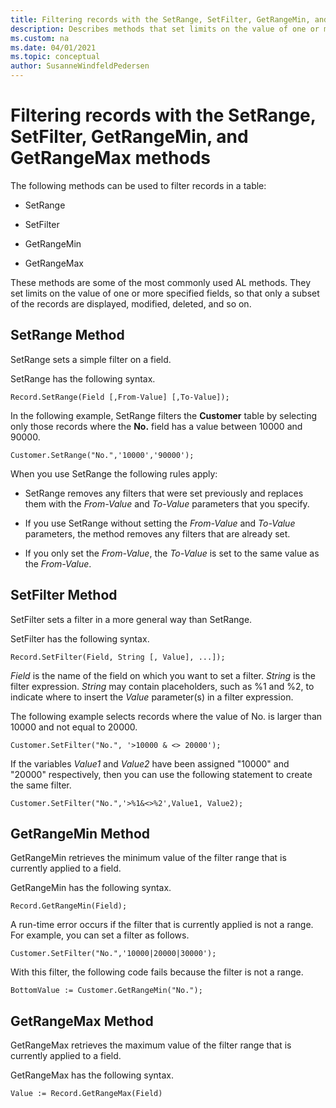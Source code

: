 ```yaml
---
title: Filtering records with the SetRange, SetFilter, GetRangeMin, and GetRangeMax methods
description: Describes methods that set limits on the value of one or more specified fields, so that only a subset of the records are displayed, modified, deleted, and so on. 
ms.custom: na
ms.date: 04/01/2021
ms.topic: conceptual
author: SusanneWindfeldPedersen
---
```


# Filtering records with the SetRange, SetFilter, GetRangeMin, and GetRangeMax methods

The following methods can be used to filter records in a table:  

- SetRange  

- SetFilter  

- GetRangeMin  

- GetRangeMax  

 These methods are some of the most commonly used AL methods. They set limits on the value of one or more specified fields, so that only a subset of the records are displayed, modified, deleted, and so on.  


## SetRange Method  
 SetRange sets a simple filter on a field.  

 SetRange has the following syntax.  

```AL
Record.SetRange(Field [,From-Value] [,To-Value]);  
```  

 In the following example, SetRange filters the **Customer** table by selecting only those records where the **No.** field has a value between 10000 and 90000.  

```AL
Customer.SetRange("No.",'10000','90000');  
```  

 When you use SetRange the following rules apply:  

-   SetRange removes any filters that were set previously and replaces them with the *From-Value* and *To-Value* parameters that you specify.  

-   If you use SetRange without setting the *From-Value* and *To-Value* parameters, the method removes any filters that are already set.  

-   If you only set the *From-Value*, the *To-Value* is set to the same value as the *From-Value*.  

## SetFilter Method  
 SetFilter sets a filter in a more general way than SetRange.  

 SetFilter has the following syntax.  

```AL
Record.SetFilter(Field, String [, Value], ...]);  
```  

 *Field* is the name of the field on which you want to set a filter. *String* is the filter expression. *String* may contain placeholders, such as %1 and %2, to indicate where to insert the *Value* parameter\(s\) in a filter expression.  

 The following example selects records where the value of No. is larger than 10000 and not equal to 20000.  

```AL
Customer.SetFilter("No.", '>10000 & <> 20000');  
```  

 If the variables *Value1* and *Value2* have been assigned "10000" and "20000" respectively, then you can use the following statement to create the same filter.  

```AL 
Customer.SetFilter("No.",'>%1&<>%2',Value1, Value2);  
```  

## GetRangeMin Method  
 GetRangeMin retrieves the minimum value of the filter range that is currently applied to a field.  

 GetRangeMin has the following syntax.  

```AL
Record.GetRangeMin(Field);  
```  

 A run-time error occurs if the filter that is currently applied is not a range. For example, you can set a filter as follows.  

```AL
Customer.SetFilter("No.",'10000|20000|30000');  
```  

 With this filter, the following code fails because the filter is not a range.  

```AL
BottomValue := Customer.GetRangeMin("No.");  
```  

## GetRangeMax Method  
 GetRangeMax retrieves the maximum value of the filter range that is currently applied to a field.  

 GetRangeMax has the following syntax.  

```AL
Value := Record.GetRangeMax(Field)  
```
